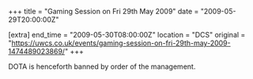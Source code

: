 +++
title = "Gaming Session on Fri 29th May 2009"
date = "2009-05-29T20:00:00Z"

[extra]
end_time = "2009-05-30T08:00:00Z"
location = "DCS"
original = "https://uwcs.co.uk/events/gaming-session-on-fri-29th-may-2009-1474489023869/"
+++

DOTA is henceforth banned by order of the management.

